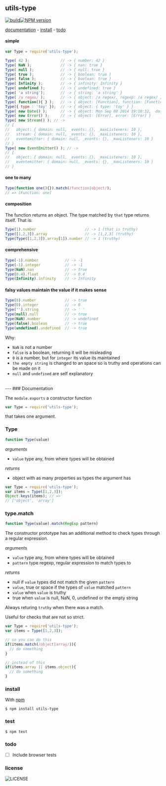 ## utils-type
[![build][badge-build]][x-travis][![NPM version][badge-version]][x-npm]

[documentation](#documentation) -
[install](#install) -
[todo](#todo)

#### simple

```js
var Type = require('utils-type');

Type( 42 );              // -> { number: 42 }
Type( NaN );             // -> { nan: true }
Type( null );            // -> { null: true }
Type( true );            // -> { boolean: true }
Type( false );           // -> { boolean: true }
Type( Infinity );        // -> { infinity: Infinity }
Type( undefined );       // -> { undefined: true }
Type( 'a string');       // -> { string: 'a string' }
Type( /a regex/ );       // -> { object: /a regex/, regexp: /a regex/ } }
Type( function(){ } );   // -> { object: [Function], function: [Function] }
Type({ type : 'toy' });  // -> { object: { type: 'toy' } }
Type( new Date() );      // -> { object: Mon Sep 08 2014 19:10:32,  date: Mon Sep 08 2014 19:10:32 GMT+0200 (CEST) }
Type( new Error() );     // -> { object: [Error], error: [Error] }
Type( new Stream() ); // ->
// {
//   object: { domain: null, _events: {}, _maxListeners: 10 },
//   stream: { domain: null, _events: {}, _maxListeners: 10 },
//   eventemitter: { domain: null, _events: {}, _maxListeners: 10 }
// }
Type( new EventEmitter() ); // ->
// {
//   object: { domain: null, _events: {}, _maxListeners: 10 },
//   eventemitter: { domain: null, _events: {}, _maxListeners: 10 }
// }
```
#### one to many

```js
Type(function one(){}).match(/function|object/);
// => [Function: one]
```

#### composition

The function returns an object. The type matched by `that` type returns itself. That is:

```js
Type(1).number                      // -> 1 (that is truthy)
Type([1,2,3]).array                 // -> [1,2,3] (truthy)
Type(Type([1,2,3]).array[1]).number // -> 1 (truthy)
```

#### comprehensive

```js
Type(-1).number            // -> -1
Type(-1).integer           // -> -1
Type(NaN).nan              // -> true
Type(0.4).float            // -> 0.4
Type(Infinity).infinity    // -> Infinity
```

#### falsy values maintain the value if it makes sense

```js
Type(0).number             // -> true
Type(0).integer            // -> 0
Type('').string            // -> ' '
Type(null).null            // -> true
Type(NaN).number           // -> undefined
Type(false).boolean        // -> true
Type(undefined).undefined  // -> true
```

Why:
- `NaN` is not a number
- `false` is a boolean, returning it will be misleading
- `0` is a number, but for `integer` its value its maintained
- `the empty string` is changed to an space so is truthy and operations can be made on it
- `null` and `undefined` are self explanatory

<br>
---
### Documentation

The `module.exports` a constructor function

```js
var Type = require('utils-type');
```

that takes one argument.

### Type
```js
function Type(value)
```

_arguments_
 - `value` type any, from where types will be obtained

_returns_
 - object with as many properties as types the argument has

```js
var Type = require('utils-type');
var items = Type([1,2,3]);
Object.keys(items); // =>
// ['object', 'array']
```

### type.match
```js
function Type(value).match(RegExp pattern)
```

The constructor prototype has an additional method to
check types through a regular expression.

_arguments_
 - `value` type any, from where types will be obtained
 - `pattern` type regexp, regular expression to match types to

_returns_
 - null if `value` types did not match the given `pattern`
 - `value`, true or space if the types of `value` matched `pattern`
  - `value` when `value` is truthy
  - true when `value` is null, NaN, 0, undefined or the empty string

Always returing `truthy` when there was a match.

Useful for checks that are not so strict.

```js
var Type = require('utils-type');
var items = Type([1,2,3]);

// so you can do this
if(items.match(/object|array/)){
  // do something
}

// instead of this
if(items.array || items.object){
  // do something
}
```

### install

With [npm][x-npm]

    $ npm install utils-type

### test

    $ npm test

### todo

 - [ ] Include browser tests

### license

![LICENSE](http://img.shields.io/npm/l/utils-type.svg?style=flat-square)

[x-npm]: https://npmjs.org/package/utils-type
[x-travis]: https://travis-ci.org/stringparser/utils-type/builds
[badge-build]: http://img.shields.io/travis/stringparser/utils-type/master.svg?style=flat-square
[badge-version]: http://img.shields.io/npm/v/utils-type.svg?style=flat-square
